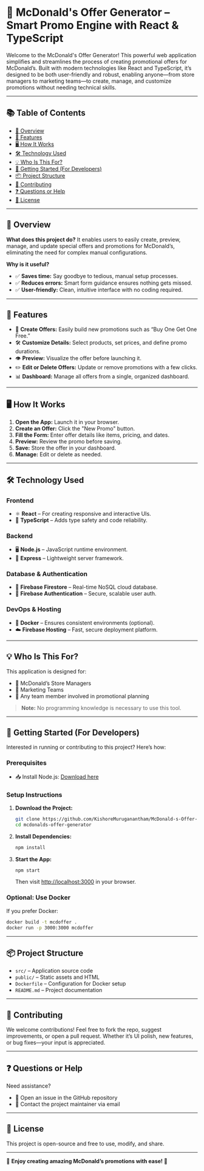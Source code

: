 # 🍔 McDonald's Offer Generator – Smart Promo Engine with React & TypeScript

Welcome to the McDonald's Offer Generator! This powerful web application simplifies and streamlines the process of creating promotional offers for McDonald’s. Built with modern technologies like React and TypeScript, it’s designed to be both user-friendly and robust, enabling anyone—from store managers to marketing teams—to create, manage, and customize promotions without needing technical skills.

---

## 📚 Table of Contents

* [📝 Overview](#-overview)
* [🚀 Features](#-features)
* [🖥️ How It Works](#️-how-it-works)
* [🛠️ Technology Used](#-technology-used)
* [💡 Who Is This For?](#-who-is-this-for)
* [🔧 Getting Started (For Developers)](#-getting-started-for-developers)
* [📦 Project Structure](#-project-structure)
* [🤝 Contributing](#-contributing)
* [❓ Questions or Help](#-questions-or-help)
* [📄 License](#-license)

---

## 📝 Overview

**What does this project do?**
It enables users to easily create, preview, manage, and update special offers and promotions for McDonald’s, eliminating the need for complex manual configurations.

**Why is it useful?**

* ✅ **Saves time:** Say goodbye to tedious, manual setup processes.
* ✅ **Reduces errors:** Smart form guidance ensures nothing gets missed.
* ✅ **User-friendly:** Clean, intuitive interface with no coding required.

---

## 🚀 Features

* 🎉 **Create Offers:** Easily build new promotions such as “Buy One Get One Free.”
* 🛠 **Customize Details:** Select products, set prices, and define promo durations.
* 👁 **Preview:** Visualize the offer before launching it.
* ✏️ **Edit or Delete Offers:** Update or remove promotions with a few clicks.
* 📊 **Dashboard:** Manage all offers from a single, organized dashboard.

---

## 🖥️ How It Works

1. **Open the App:** Launch it in your browser.
2. **Create an Offer:** Click the "New Promo" button.
3. **Fill the Form:** Enter offer details like items, pricing, and dates.
4. **Preview:** Review the promo before saving.
5. **Save:** Store the offer in your dashboard.
6. **Manage:** Edit or delete as needed.

---

## 🛠️ Technology Used

### Frontend

* ⚛️ **React** – For creating responsive and interactive UIs.
* 🧠 **TypeScript** – Adds type safety and code reliability.

### Backend

* 🖥️ **Node.js** – JavaScript runtime environment.
* 🔧 **Express** – Lightweight server framework.

### Database & Authentication

* 🔐 **Firebase Firestore** – Real-time NoSQL cloud database.
* 🔐 **Firebase Authentication** – Secure, scalable user auth.

### DevOps & Hosting

* 🐳 **Docker** – Ensures consistent environments (optional).
* ☁️ **Firebase Hosting** – Fast, secure deployment platform.

---

## 💡 Who Is This For?

This application is designed for:

* 🍔 McDonald’s Store Managers
* 📢 Marketing Teams
* 👥 Any team member involved in promotional planning

> **Note:** No programming knowledge is necessary to use this tool.

---

## 🔧 Getting Started (For Developers)

Interested in running or contributing to this project? Here’s how:

### Prerequisites

* 📥 Install Node.js: [Download here](https://nodejs.org/)

### Setup Instructions

1. **Download the Project:**

   ```bash
   git clone https://github.com/KishoreMuruganantham/McDonald-s-Offer-Generator-Smart-Promo-Engine-with-React-TypeScript.git
   cd mcdonalds-offer-generator
   ```

2. **Install Dependencies:**

   ```bash
   npm install
   ```

3. **Start the App:**

   ```bash
   npm start
   ```

   Then visit [http://localhost:3000](http://localhost:3000) in your browser.

### Optional: Use Docker

If you prefer Docker:

```bash
docker build -t mcdoffer .
docker run -p 3000:3000 mcdoffer
```

---

## 📦 Project Structure

* `src/` – Application source code
* `public/` – Static assets and HTML
* `Dockerfile` – Configuration for Docker setup
* `README.md` – Project documentation

---

## 🤝 Contributing

We welcome contributions! Feel free to fork the repo, suggest improvements, or open a pull request. Whether it’s UI polish, new features, or bug fixes—your input is appreciated.

---

## ❓ Questions or Help

Need assistance?

* 📌 Open an issue in the GitHub repository
* 📧 Contact the project maintainer via email

---

## 📄 License

This project is open-source and free to use, modify, and share.

---

🎉 **Enjoy creating amazing McDonald’s promotions with ease! 🍟**
